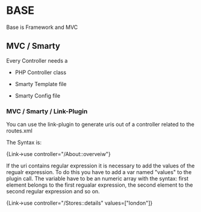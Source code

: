 # BASE
Base is Framework and MVC


## MVC / Smarty 

Every Controller needs a
- PHP Controller class

- Smarty Template file

- Smarty Config file

### MVC / Smarty / Link-Plugin

You can use the link-plugin to generate uris out of a controller related to the routes.xml

The Syntax is:

 {Link->use controller="/About::overveiw"}

If the uri contains regular expression it is necessary to add the values of the regualr expression.
To do this you have to add a var named "values" to the plugin call. 
The variable have to be an numeric array with the syntax: first element belongs to the first regualar expression, 
the second element to the second regular expression and so on.
  
 {Link->use controller="/Stores::details" values=["london"]}